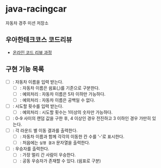 # java-racingcar

자동차 경주 미션 저장소

## 우아한테크코스 코드리뷰

- [온라인 코드 리뷰 과정](https://github.com/woowacourse/woowacourse-docs/blob/master/maincourse/README.md)

## 구현 기능 목록

- [ ] : 자동차 이름을 입력 받는다.
  - [ ] : 자동차 이름은 쉼표(,)를 기준으로 구분한다. 
  - [ ] : 예외처리 : 자동차 이름은 5자 이하만 가능하다.
  - [ ] : 예외처리 : 자동차 이름은 공백일 수 없다.
- [ ] : 시도할 횟수를 입력 받는다.
  - [ ] : 예외처리 : 시도할 횟수는 1이상의 숫자만 가능하다.
- [ ] : 0-9 사이의 랜덤 값을 구한 후, 4 이상인 경우 전진하고 3 이하인 경우 가만히 있는다.
- [ ] : 각 라운드 별 이동 결과를 출력한다.
  - [ ] : 자동차 이름과 함께 각각의 이동한 칸 수를 '-'로 표시한다.
  - [ ] : 처음에는 `실행 결과` 문자열을 출력한다.
- [ ] : 우승자를 출력한다.
  - [ ] : 가장 멀리 간 사람이 우승한다.
  - [ ] : 공동 우승자가 존재할 수 있다. (쉼표로 구분)
